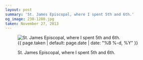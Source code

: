 ```yaml
---
layout: post
summary: 'St. James Episcopal, where I spent 5th and 6th.'
og_image: 230-1280.jpg
taken: November 27, 2013
---
```


<figure class="post" data-src="{{ site.assets_url }}/{{ page.og_image }}" data-sub-html='#caption-{{ page.id | remove_first: "/" }}'>
<img alt="St. James Episcopal, where I spent 5th and 6th." sizes="(min-width: 700px) 50vw, calc(100vw - 2rem)" src="{{ site.assets_url }}/230-640.jpg" srcset="{{ site.assets_url }}/230-1280.jpg 1280w, {{ site.assets_url }}/230-960.jpg 960w, {{ site.assets_url }}/230-640.jpg 640w, {{ site.assets_url }}/230-320.jpg 320w"/>
<figcaption id='caption-{{ page.id | remove_first: "/" }}'>
<time>{{ page.taken | default: page.date | date: "%B %-d, %Y" }}</time>
<p>St. James Episcopal, where I spent 5th and 6th.</p>
</figcaption>
</figure>
